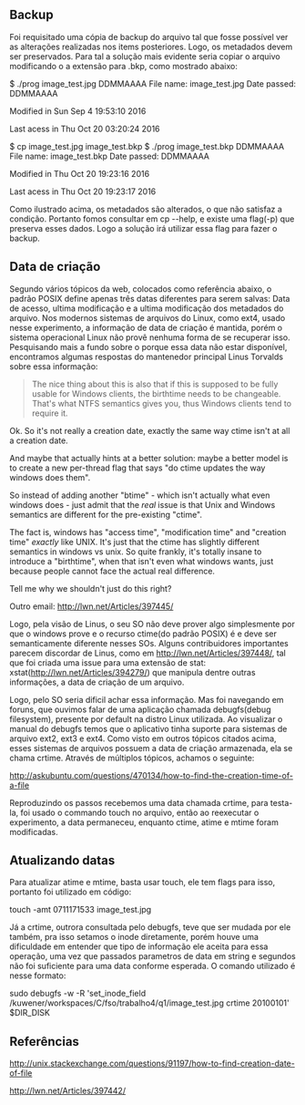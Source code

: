 ## Backup

Foi requisitado uma cópia de backup do arquivo tal que fosse possível ver as alterações realizadas nos items posteriores. Logo, os metadados devem ser preservados. Para tal a solução mais evidente seria copiar o arquivo modificando o a extensão para .bkp, como mostrado abaixo:

$ ./prog image_test.jpg DDMMAAAA
File name: image_test.jpg
Date passed: DDMMAAAA

Modified in Sun Sep  4 19:53:10 2016

Last acess in Thu Oct 20 03:20:24 2016

$ cp image_test.jpg image_test.bkp
$ ./prog image_test.bkp DDMMAAAA
File name: image_test.bkp
Date passed: DDMMAAAA

Modified in Thu Oct 20 19:23:16 2016

Last acess in Thu Oct 20 19:23:17 2016

Como ilustrado acima, os metadados são alterados, o que não satisfaz a condição. Portanto fomos consultar em cp --help, e existe uma flag(-p) que preserva esses dados. Logo a solução irá utilizar essa flag para fazer o backup.


## Data de criação

Segundo vários tópicos da web, colocados como referência abaixo, o padrão POSIX define apenas três datas diferentes para serem salvas: Data de acesso, ultima modificação e a ultima modificação dos metadados do arquivo. Nos modernos sistemas de arquivos do Linux, como ext4, usado nesse experimento, a informação de data de criação é mantida, porém o sistema operacional Linux não provê nenhuma forma de se recuperar isso. Pesquisando mais a fundo sobre o porque essa data não estar disponível, encontramos algumas respostas do mantenedor principal Linus Torvalds sobre essa informação:

> The nice thing about this is also that if this is supposed
> to be fully usable for Windows clients, the birthtime needs
> to be changeable. That's what NTFS semantics gives you, thus
> Windows clients tend to require it.

Ok. So it's not really a creation date, exactly the same way ctime
isn't at all a creation date.

And maybe that actually hints at a better solution: maybe a better
model is to create a new per-thread flag that says "do ctime updates
the way windows does them".

So instead of adding another "btime" - which isn't actually what even
windows does - just admit that the _real_ issue is that Unix and
Windows semantics are different for the pre-existing "ctime".

The fact is, windows has "access time", "modification time" and
"creation time" _exactly_ like UNIX. It's just that the ctime has
slightly different semantics in windows vs unix. So quite frankly,
it's totally insane to introduce a "birthtime", when that isn't even
what windows wants, just because people cannot face the actual real
difference.

Tell me why we shouldn't just do this right?

Outro email:
http://lwn.net/Articles/397445/

Logo, pela visão de Linus, o seu SO não deve prover algo simplesmente por que o windows prove e o recurso ctime(do padrão POSIX) é e deve ser semanticamente diferente nesses SOs. Alguns contribuidores importantes parecem discordar de Linus, como em http://lwn.net/Articles/397448/, tal que foi criada uma issue para uma extensão de stat: xstat(http://lwn.net/Articles/394279/) que manipula dentre outras informações, a data de criação de um arquivo.

Logo, pelo SO seria dificil achar essa informação. Mas foi navegando em foruns, que ouvimos falar de uma aplicação chamada debugfs(debug filesystem), presente por default na distro Linux utilizada. Ao visualizar o manual do debugfs temos que o aplicativo tinha suporte para sistemas de arquivo ext2, ext3 e ext4. Como visto em outros tópicos citados acima, esses sistemas de arquivos possuem a data de criação armazenada, ela se chama crtime. Através de múltiplos tópicos, achamos o seguinte:

http://askubuntu.com/questions/470134/how-to-find-the-creation-time-of-a-file

Reproduzindo os passos recebemos uma data chamada crtime, para testa-la, foi usado o commando touch no arquivo, então ao reexecutar o experimento, a data permaneceu, enquanto ctime, atime e mtime foram modificadas.

## Atualizando datas
Para atualizar atime e mtime, basta usar touch, ele tem flags para isso, portanto foi utilizado em código:

touch -amt 0711171533 image_test.jpg

Já a crtime, outrora consultada pelo debugfs, teve que ser mudada por ele também, pra isso setamos o inode diretamente, porém houve uma dificuldade em entender que tipo de informação ele aceita para essa operação, uma vez que passados parametros de data em string e segundos não foi suficiente para uma data conforme esperada. O comando utilizado é nesse formato:

sudo debugfs -w -R 'set_inode_field /kuwener/workspaces/C/fso/trabalho4/q1/image_test.jpg crtime 20100101' $DIR_DISK

## Referências

http://unix.stackexchange.com/questions/91197/how-to-find-creation-date-of-file

http://lwn.net/Articles/397442/
